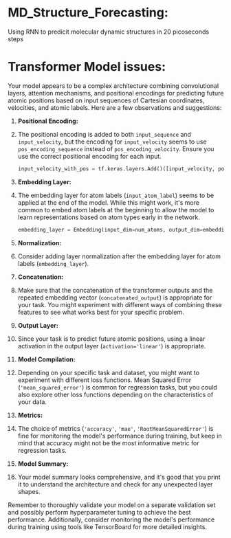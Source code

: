 # MD_Structure_Forecasting:

Using RNN to predicit molecular dynamic structures in 20 picoseconds steps 





# Transformer Model issues:


Your model appears to be a complex architecture combining convolutional layers, attention mechanisms, and positional encodings for predicting future atomic positions based on input sequences of Cartesian coordinates, velocities, and atomic labels. Here are a few observations and suggestions:

1. **Positional Encoding:**
2. The positional encoding is added to both `input_sequence` and `input_velocity`, but the encoding for `input_velocity` seems to use `pos_encoding_sequence` instead of `pos_encoding_velocity`. Ensure you use the correct positional encoding for each input.

   ```python
   input_velocity_with_pos = tf.keras.layers.Add()([input_velocity, pos_encoding_velocity[tf.newaxis, :, :]])
   ```

3. **Embedding Layer:**
4. The embedding layer for atom labels (`input_atom_label`) seems to be applied at the end of the model. While this might work, it's more common to embed atom labels at the beginning to allow the model to learn representations based on atom types early in the network.

   ```python
   embedding_layer = Embedding(input_dim=num_atoms, output_dim=embedding_dim, input_length=1, name='embedding_layer')(input_atom_label)
   ```

5. **Normalization:**
6.  Consider adding layer normalization after the embedding layer for atom labels (`embedding_layer`).

7. **Concatenation:**
8. Make sure that the concatenation of the transformer outputs and the repeated embedding vector (`concatenated_output`) is appropriate for your task. You might experiment with different ways of combining these features to see what works best for your specific problem.

9. **Output Layer:**
10. Since your task is to predict future atomic positions, using a linear activation in the output layer (`activation='linear'`) is appropriate.

11. **Model Compilation:**
12.  Depending on your specific task and dataset, you might want to experiment with different loss functions. Mean Squared Error (`'mean_squared_error'`) is common for regression tasks, but you could also explore other loss functions depending on the characteristics of your data.

13. **Metrics:**
14.  The choice of metrics (`'accuracy'`, `'mae'`, `'RootMeanSquaredError'`) is fine for monitoring the model's performance during training, but keep in mind that accuracy might not be the most informative metric for regression tasks.

15. **Model Summary:**
16. Your model summary looks comprehensive, and it's good that you print it to understand the architecture and check for any unexpected layer shapes.

Remember to thoroughly validate your model on a separate validation set and possibly perform hyperparameter tuning to achieve the best performance. Additionally, consider monitoring the model's performance during training using tools like TensorBoard for more detailed insights.
